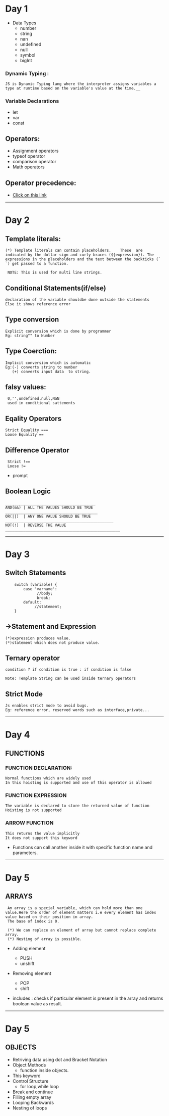 
# Day 1

- Data Types
  - number
  - string
  - nan
  - undefined
  - null 
  - symbol
  - bigInt

### Dynamic Typing :

    JS is Dynamic Typing lang where the interpreter assigns variables a type at runtime based on the variable's value at the time.__

### Variable Declarations
- let
- var 
- const

## Operators:
- Assignment operators
- typeof operator
- comparison operator
- Math operators

## Operator precedence:

- [Click on this link](https://developer.mozilla.org/en-US/docs/Web/JavaScript/Reference/Operators/Operator_Precedence)

----------------------------------------------------

# Day 2

## Template literals:
    (*) Template literals can contain placeholders.    These  are indicated by the dollar sign and curly braces (${expression}). The expressions in the placeholders and the text between the backticks (` `) get passed to a function.

     NOTE: This is used for multi line strings.


## Conditional Statements(if/else)
    declaration of the variable shouldbe done outside the statements
    Else it shows reference error

## Type conversion
    Explicit conversion which is done by programmer
    Eg: string"" to Number

## Type Coerction:
    Implicit conversion which is automatic
    Eg:(-) converts string to number
       (+) converts input data  to string.

## falsy values:
     0,'',undefined,null,NaN
     used in conditional sattements

## Eqality Operators
    Strict Equality ===
    Loose Equality ==

## Difference Operator
     Strict !==
     Loose !=

- prompt

## Boolean Logic 
    ________________________________________
    AND(&&) | ALL THE VALUES SHOULD BE TRUE
    _________________________________________
    OR(||)  | ANY ONE VALUE SHOULD BE TRUE
    ________________________________________________
    NOT(!)  | REVERSE THE VALUE
    ___________________________________________________
  


----------------------------------------------------

# Day 3

## Switch Statements
        switch (variable) {
            case 'varname':
                  //body;
                  break;
            default:
                 //statement;
        }

## ->Statement and Expression
    (*)expression produces value.
    (*)statement which does not produce value.

## Ternary operator
    condition ? if condition is true : if condition is false

    Note: Template String can be used inside ternary operators

## Strict Mode
    Js enables strict mode to avoid bugs.
    Eg: reference error, reserved words such as interface,private...


----------------------------------------------------

# Day 4

## FUNCTIONS


### FUNCTION DECLARATION:
    Normal functions which are widely used 
    In this hoisting is supported and use of this operator is allowed


### FUNCTION EXPRESSION
    The variable is declared to store the returned value of function
    Hoisting is not supported

### ARROW FUNCTION
    This returns the value implicitly 
    It does not support this keyword

- Functions can call another inside it with specific function name and parameters.

----------------------------------------------------

# Day 5

## ARRAYS
     An array is a special variable, which can hold more than one value.Here the order of element matters i.e every element has index value based on their position in array.
     The base of index is 0.

     (*) We can replace an element of array but cannot replace complete array.
     (*) Nesting of array is possible.

- Adding element
    - PUSH
    - unshift

- Removing element
    - POP
    - shift

- includes : checks if particular element is present in the array and returns boolean value as result.

----------------------------------------------------

# Day 5

## OBJECTS
- Retriving data using dot and Bracket Notation
- Object Methods
  - function inside objects. 
- This keyword
- Control Structure
  - for loop,while loop
- Break and continue
- Filling empty array
- Looping Backwards
- Nesting of loops